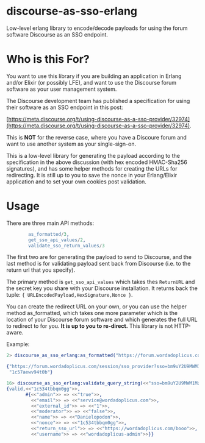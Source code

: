 # discourse-as-sso-erlang
Low-level erlang library to encode/decode payloads for using the forum software Discourse as an SSO endpoint.

Who is this For?
=====

You want to use this library if you are building an application in Erlang
and/or Elixir (or possibly LFE), and want to use the Discourse forum software
as your user management system.

The Discourse development team has published a specification for using their
software as an SSO endpoint in this post:

 [https://meta.discourse.org/t/using-discourse-as-a-sso-provider/32974](https://meta.discourse.org/t/using-discourse-as-a-sso-provider/32974).



This is **NOT** for the reverse case, where you have a Discoure forum and want
to use another system as your single-sign-on.

This is a low-level library for generating the payload according to the specification in the above discussion (with hex encoded HMAC-Sha256 signatures), and has some helper
methods for creating the URLs for redirecting.  It is still up to you to save
the nonce in your Erlang/Elixir application and to set your own cookies post validation. 

Usage
====

There are three main API methods:
```erlang
        as_formatted/3,
        get_sso_api_values/2,
        validate_sso_return_values/3
```
The first two are for generating the payload to send to Discourse, and the last
method is for validating payload sent back from Discourse (i.e. to the return
url that you specify).


The primary method is `get_sso_api_values` which takes thes `ReturnURL` and the
secret key you share with your Discourse installation. It returns back the
tuple:  `{ URLEncodedPayload,HexSignature,Nonce }`.



You can create the redirect URL on your own, or you can use the helper method
as_formatted, which takes one more parameter which is the location of your
Discourse forum software and which generates the full URL to redirect to for
you.  **It is up to you to re-direct.**  This library is not HTTP-aware.

Example:
```erlang
2> discourse_as_sso_erlang:as_formatted("https://forum.wordadoplicus.com","https://wordadoplicus.com/return_url","mykey").

{"https://forum.wordadoplicus.com/session/sso_provider?sso=bm9uY2U9MWM1N2Fld3Y5NHQwYiZyZXR1cm5fc3NvX3VybD1odHRwczovL3dvcmRhZG9wbGljdXMuY29tL3JldHVybl91cmw%3D&sig=ee050c6e5e3a532a386c99d4c177c49254abd547f397e137a2bfd2fe116b5cac",
 "1c57aewv94t0b"}
```

```erlang
16> discourse_as_sso_erlang:validate_query_string(<<"sso=bm9uY2U9MWM1MzR0YmJxbTBnZyZuYW1lPURhbmllbG9wb2RvbiZ1c2VybmFt%0AZT13b3JkYWRvcGxpY3VzLWFkbWluJmVtYWlsPXNlcnZpY2UlNDB3b3JkYWRv%0AcGxpY3VzLmNvbSZleHRlcm5hbF9pZD0xJnJldHVybl9zc29fdXJsPWh0dHBz%0AJTNBJTJGJTJGd29yZGFkb3BsaWN1cy5jb20lMkZib29vJmFkbWluPXRydWUm%0AbW9kZXJhdG9yPWZhbHNl%0A&sig=0e59abaca0a6ec881d91d54ad8ce8feab65acebd467b28e7361a2c9dc822fc73">>,"wacopacotaco").
{valid,<<"1c534tbbqm0gg">>,
       #{<<"admin">> => <<"true">>,
         <<"email">> => <<"service@wordadoplicus.com">>,
         <<"external_id">> => <<"1">>,
         <<"moderator">> => <<"false">>,
         <<"name">> => <<"Danielopodon">>,
         <<"nonce">> => <<"1c534tbbqm0gg">>,
         <<"return_sso_url">> => <<"https://wordadoplicus.com/booo">>,
         <<"username">> => <<"wordadoplicus-admin">>}}
```


